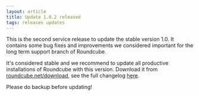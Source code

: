 ```yaml
---
layout: article
title: Update 1.0.2 released
tags: releases updates
---
```

This is the second service release to update the stable version 1.0. It contains
some bug fixes and improvements we considered important for the long term support
branch of Roundcube.

It's considered stable and we recommend to update all productive installations
of Roundcube with this version. Download it from [roundcube.net/download](https://roundcube.net/download),
see the full changelog [here](http://trac.roundcube.net/wiki/Changelog).

Please do backup before updating!
